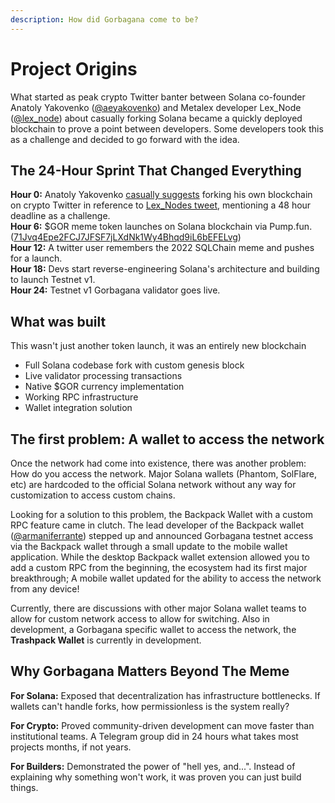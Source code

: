 ```yaml
---
description: How did Gorbagana come to be?
---
```


# Project Origins

What started as peak crypto Twitter banter between Solana co-founder Anatoly Yakovenko ([@aeyakovenko](https://x.com/aeyakovenko)) and Metalex developer Lex\_Node ([@lex\_node](https://x.com/lex_node)) about casually forking Solana became a quickly deployed blockchain to prove a point between developers. Some developers took this as a challenge and decided to go forward with the idea.

## The 24-Hour Sprint That Changed Everything

**Hour 0:** Anatoly Yakovenko [casually suggests](https://x.com/aeyakovenko/status/1935469988141535376) forking his own blockchain on crypto Twitter in reference to [Lex\_Nodes tweet](https://x.com/lex_node/status/1935469530626601081), mentioning a 48 hour deadline as a challenge.\
**Hour 6:** $GOR meme token launches on Solana blockchain via Pump.fun. ([71Jvq4Epe2FCJ7JFSF7jLXdNk1Wy4Bhqd9iL6bEFELvg](https://dexscreener.com/solana/h66r4cb3lrvezown6ejzxmvbjrzxmrzprt7z6amexunb))\
**Hour 12:** A twitter user remembers the 2022 SQLChain meme and pushes for a launch.\
**Hour 18:** Devs start reverse-engineering Solana's architecture and building to launch Testnet v1.\
**Hour 24:** Testnet v1 Gorbagana validator goes live.

## What was built

This wasn't just another token launch, it was an entirely new blockchain

* Full Solana codebase fork with custom genesis block
* Live validator processing transactions
* Native $GOR currency implementation
* Working RPC infrastructure
* Wallet integration solution

## The first problem: A wallet to access the network

Once the network had come into existence, there was another problem: How do you access the network. Major Solana wallets (Phantom, SolFlare, etc) are hardcoded to the official Solana network without any way for customization to access custom chains.

Looking for a solution to this problem, the Backpack Wallet with a custom RPC feature came in clutch. The lead developer of the Backpack wallet ([@armaniferrante](https://x.com/armaniferrante)) stepped up and announced Gorbagana testnet access via the Backpack wallet through a small update to the mobile wallet application. While the desktop Backpack wallet extension allowed you to add a custom RPC from the beginning, the ecosystem had its first major breakthrough; A mobile wallet updated for the ability to access the network from any device!

Currently, there are discussions with other major Solana wallet teams to allow for custom network access to allow for switching. Also in development, a Gorbagana specific wallet to access the network, the **Trashpack Wallet** is currently in development.

## Why Gorbagana Matters Beyond The Meme

**For Solana:** Exposed that decentralization has infrastructure bottlenecks. If wallets can't handle forks, how permissionless is the system really?

**For Crypto:** Proved community-driven development can move faster than institutional teams. A Telegram group did in 24 hours what takes most projects months, if not years.

**For Builders:** Demonstrated the power of "hell yes, and...". Instead of explaining why something won't work, it was proven you can just build things.

##

